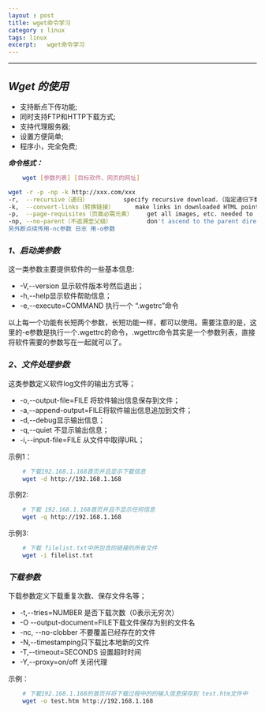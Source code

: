 ```yaml
---
layout : post
title: wget命令学习
category : linux
tags: linux
excerpt:   wget命令学习
---
```



<!-- more -->

******

## ***Wget 的使用***

* 支持断点下传功能;
* 同时支持FTP和HTTP下载方式;
* 支持代理服务器;
* 设置方便简单;
* 程序小，完全免费;

***命令格式：***

```sh
	wget [参数列表] [目标软件、网页的网址]
```

```sh
wget -r -p -np -k http://xxx.com/xxx
-r,  --recursive（递归）          specify recursive download.（指定递归下载）
-k,  --convert-links（转换链接）      make links in downloaded HTML point to local files.（将下载的HTML页面中的链接转换为相对链接即本地链接）
-p,  --page-requisites（页面必需元素）    get all images, etc. needed to display HTML page.（下载所有的图片等页面显示所需的内容）
-np, --no-parent（不追溯至父级）          don't ascend to the parent directory.
另外断点续传用-nc参数 日志 用-o参数
```

### ***1、启动类参数***

这一类参数主要提供软件的一些基本信息:

* -V,--version 显示软件版本号然后退出；
* -h,--help显示软件帮助信息；
* -e,--execute=COMMAND 执行一个 “.wgetrc”命令

以上每一个功能有长短两个参数，长短功能一样，都可以使用。需要注意的是，这里的-e参数是执行一个.wgettrc的命令，.wgettrc命令其实是一个参数列表，直接将软件需要的参数写在一起就可以了。

### ***2、文件处理参数***

这类参数定义软件log文件的输出方式等；

* -o,--output-file=FILE 将软件输出信息保存到文件；
* -a,--append-output=FILE将软件输出信息追加到文件；
* -d,--debug显示输出信息；
* -q,--quiet 不显示输出信息；
* -i,--input-file=FILE 从文件中取得URL；

示例1：

```sh
	# 下载192.168.1.168首页并且显示下载信息
	wget -d http://192.168.1.168
```

示例2:

```sh
	# 下载 192.168.1.168首页并且不显示任何信息
	wget -q http://192.168.1.168
```

示例3:

```sh
	# 下载 filelist.txt中所包含的链接的所有文件
	wget -i filelist.txt
```

### ***下载参数***

下载参数定义下载重复次数、保存文件名等；

* -t,--tries=NUMBER 是否下载次数（0表示无穷次）
* -O --output-document=FILE下载文件保存为别的文件名
* -nc, --no-clobber 不要覆盖已经存在的文件
* -N,--timestamping只下载比本地新的文件
* -T,--timeout=SECONDS 设置超时时间
* -Y,--proxy=on/off 关闭代理

示例：

```sh
	# 下载192.168.1.168的首页并将下载过程中的的输入信息保存到 test.htm文件中
	wget -o test.htm http://192.168.1.168
```



